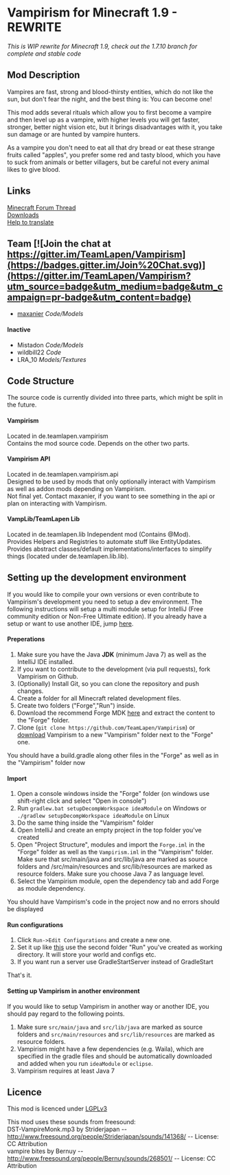 Vampirism for Minecraft 1.9 - REWRITE
=========

_This is WIP rewrite for Minecraft 1.9, check out the 1.7.10 branch for complete and stable code_

## Mod Description 

Vampires are fast, strong and blood-thirsty entities, which do not like the sun, but don't fear the night, and the best thing is: You can become one!

This mod adds several rituals which allow you to first become a vampire and then level up as a vampire, with higher levels you will get faster, stronger, better night vision etc, but it brings disadvantages with it, you take sun damage or are hunted by vampire hunters.

As a vampire you don't need to eat all that dry bread or eat these strange fruits called "apples", you prefer some red and tasty blood, which you have to suck from animals or better villagers, but be careful not every animal likes to give blood.

## Links 
[Minecraft Forum Thread](http://www.minecraftforum.net/forums/mapping-and-modding/minecraft-mods/wip-mods/2364443-vampirism-become-a-vampire)  
[Downloads](http://minecraft.curseforge.com/mc-mods/233029-vampirism-become-a-vampire/files)  
[Help to translate](https://crowdin.com/project/vampirism)

## Team [![Join the chat at https://gitter.im/TeamLapen/Vampirism](https://badges.gitter.im/Join%20Chat.svg)](https://gitter.im/TeamLapen/Vampirism?utm_source=badge&utm_medium=badge&utm_campaign=pr-badge&utm_content=badge)  
- [maxanier](http://maxanier.de) _Code/Models_  

#### Inactive 
- Mistadon _Code/Models_  
- wildbill22 _Code_  
- LRA_10 _Models/Textures_

## Code Structure 
The source code is currently divided into three parts, which might be split in the future.
#### Vampirism 
Located in de.teamlapen.vampirism  
Contains the mod source code. Depends on the other two parts.  
#### Vampirism API 
Located in de.teamlapen.vampirism.api  
Designed to be used by mods that only optionally interact with Vampirism as well as addon mods depending on Vampirism.  
Not final yet. Contact maxanier, if you want to see something in the api or plan on interacting with Vampirism.  
#### VampLib/TeamLapen Lib 
Located in de.teamlapen.lib 
Independent mod (Contains @Mod).  
Provides Helpers and Registries to automate stuff like EntityUpdates.
Provides abstract classes/default implementations/interfaces to simplify things (located under de.teamlapen.lib.lib).  

## Setting up the development environment
If you would like to compile your own versions or even contribute to Vampirism's development you need to setup a dev environment.
The following instructions will setup a multi module setup for IntelliJ (Free community edition or Non-Free Ultimate edition). If you already have a setup or want to use another IDE, jump [here](#setting-up-vampirism-in-another-environment).

#### Preperations
1. Make sure you have the Java **JDK** (minimum Java 7) as well as the IntelliJ IDE installed.
2. If you want to contribute to the development (via pull requests), fork Vampirism on Github.
3. (Optionally) Install Git, so you can clone the repository and push changes.
4. Create a folder for all Minecraft related development files.
5. Create two folders ("Forge","Run") inside.
6. Download the recommend Forge MDK [here](http://files.minecraftforge.net/) and extract the content to the "Forge" folder.
7. Clone (`git clone https://github.com/TeamLapen/Vampirism`) or [download](https://github.com/TeamLapen/Vampirism/archive/master.zip) Vampirism to a new "Vampirism" folder next to the "Forge" one.

You should have a build.gradle along other files in the "Forge" as well as in the "Vampirism" folder now

#### Import
1. Open a console windows inside the "Forge" folder (on windows use shift-right click and select "Open in console")
2. Run `gradlew.bat setupDecompWorkspace ideaModule` on Windows or `./gradlew setupDecompWorkspace ideaModule` on Linux
3. Do the same thing inside the "Vampirism" folder
4. Open IntelliJ and create an empty project in the top folder you've created
5. Open "Project Structure", modules and import the `Forge.iml` in the "Forge" folder as well as the `Vampirism.iml` in the "Vampirism" folder. Make sure that src/main/java and src/lib/java are marked as source folders and /src/main/resources and src/lib/resources are marked as resource folders. Make sure you choose Java 7 as language level.
6. Select the Vampirism module, open the dependency tab and add Forge as module dependency.

You should have Vampirism's code in the project now and no errors should be displayed
#### Run configurations
1. Click `Run->Edit Configurations` and create a new one.
2. Set it up like [this](http://picload.org/image/wpoaicg/run_config.png) use the second folder "Run" you've created as working directory. It will store your world and configs etc.
3. If you want run a server use GradleStartServer instead of GradleStart

That's it.

#### Setting up Vampirism in another environment
If you would like to setup Vampirism in another way or another IDE, you should pay regard to the following points.
1. Make sure `src/main/java` and `src/lib/java` are marked as source folders and `src/main/resources` and `src/lib/resources` are marked as resource folders.
2. Vampirism might have a few dependencies (e.g. Waila), which are specified in the gradle files and should be automatically downloaded and added when you run `ideaModule` or `eclipse`.
3. Vampirism requires at least Java 7


## Licence 
This mod is licenced under [LGPLv3](https://raw.githubusercontent.com/TeamLapen/Vampirism/master/LICENCE)

This mod uses these sounds from freesound:  
DST-VampireMonk.mp3 by Striderjapan -- http://www.freesound.org/people/Striderjapan/sounds/141368/ -- License: CC Attribution  
vampire bites by Bernuy -- http://www.freesound.org/people/Bernuy/sounds/268501/ -- License: CC Attribution  
